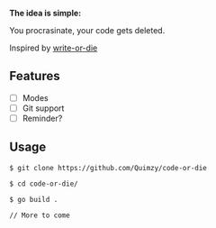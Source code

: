 <b> The idea is simple: </b>

You procrasinate, your code gets deleted.

Inspired by <a href="https://writeordie.com/">write-or-die </a>

## Features

- [ ] Modes
- [ ] Git support
- [ ] Reminder?

## Usage

```
$ git clone https://github.com/Quimzy/code-or-die

$ cd code-or-die/

$ go build .

// More to come
```